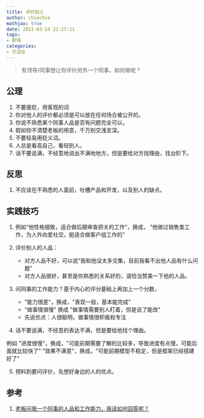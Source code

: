 ```yaml
---
title: 评价别人
author: chiechie
mathjax: true
date: 2021-03-24 22:27:11
tags:
- 职场
categories:
- 方法论
---
```


> 有领导/同事想让你评价另外一个同事，如何做呢？

## 公理

1. 不要褒贬，用客观的词
2. 你对他人的评价都必须是可以放在任何场合被公开的。
3. 你说不熟悉某个同事人品是否有问题完全可以。
4. 假如你不清楚老板的用意，千万别交浅言深。
5. 不要轻易用贬义词。
6. 人总是看高自己，看轻别人。
7. 话不要说满，不经意地说出不满地地方，但是要给对方找理由，找台阶下。

## 反思

1. 不应该在不熟悉的人面前，吐槽产品和开发，以及别人的缺点。

## 实践技巧

1. 例如“他性格细致，适合做后期审查把关的工作”，换成，
“他做过销售类工作，为人外向爱社交，挺适合做客户组工作的”

2. 评价别人的人品：
   
   - 对方人品不好，可以说“我和他没太多交集，目前我看不出他人品有什么问题”
   - 对方人品很好，甚至是你熟悉的关系好的，请恰当赞美一下他的人品。

3. 问同事的工作能力？基于内心的评分基础上再加上一个分数，
 
    - "能力很差"，换成，"表现一般，基本能完成"
    - "做事情很慢" 换成 "做事情需要别人盯着，但是说了能改"
    - 先说优点：人很聪明，做事情很积极和专注
   
4. 话不要说满，不经意的表达不满，但是要给他找个理由。

例如 "进度很慢"，换成，"可能前期需要了解的比较多，导致进度有点慢，可能后面就比较快了"
   "效果不满意"，换成，"可能前期模型不稳定，但是框架已经搭建好了"

5. 预料到要问评价，先想好身边的人的优点。


## 参考
1. [老板问我一个同事的人品和工作能力，我该如何回答呢？](https://www.zhihu.com/question/28649742)